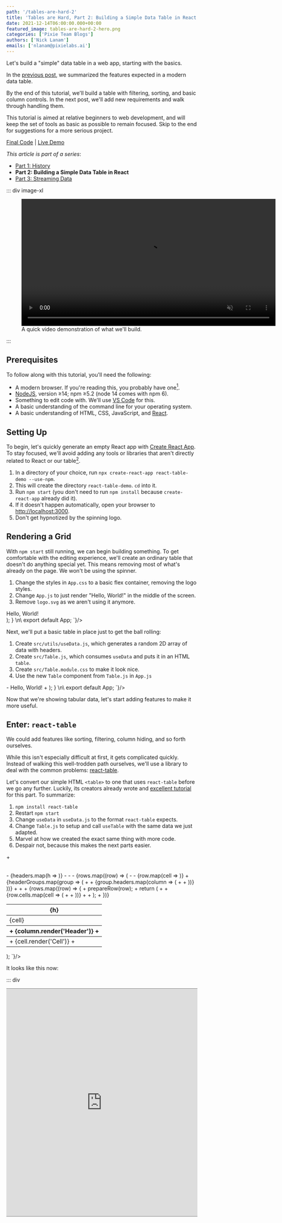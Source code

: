 ```yaml
---
path: '/tables-are-hard-2'
title: 'Tables are Hard, Part 2: Building a Simple Data Table in React'
date: 2021-12-14T06:00:00.000+00:00
featured_image: tables-are-hard-2-hero.png
categories: ['Pixie Team Blogs']
authors: ['Nick Lanam']
emails: ['nlanam@pixielabs.ai']
---
```


Let's build a "simple" data table in a web app, starting with the basics.

In the [previous post](https://blog.px.dev/tables-are-hard-1/), we summarized the features expected in a modern data table.

By the end of this tutorial, we'll build a table with filtering, sorting, and basic column controls.
In the next post, we'll add new requirements and walk through handling them.

This tutorial is aimed at relative beginners to web development, and will keep the set of tools as basic as possible to remain focused. Skip to the end for suggestions for a more serious project.

[Final Code](https://github.com/pixie-io/pixie-demos/tree/main/react-table) | [Live Demo](https://pixie-io.github.io/pixie-demos/react-table)

_This article is part of a series_:
- [Part 1: History](https://blog.px.dev/tables-are-hard-3)
- **Part 2: Building a Simple Data Table in React**
- [Part 3: Streaming Data](https://blog.px.dev/tables-are-hard-3)

::: div image-xl
<figure>
  <video controls muted loop playsinline width="670">
    <source src="tables-are-hard-2-full-demo.mp4" type="video/mp4" />
  </video>
  <figcaption>
    A quick video demonstration of what we'll build.
  </figcaption>
</figure>
:::

## Prerequisites

To follow along with this tutorial, you'll need the following:

* A modern browser. If you're reading this, you probably have one[^1].
* [NodeJS](https://nodejs.org/en/), version &ge;14; npm &ge;5.2 (node 14 comes with npm 6).
* Something to edit code with. We'll use [VS Code](https://code.visualstudio.com/) for this.
* A basic understanding of the command line for your operating system.
* A basic understanding of HTML, CSS, JavaScript, and [React](https://reactjs.org/).

## Setting Up

To begin, let's quickly generate an empty React app with [Create React App](https://create-react-app.dev/docs/getting-started/).
To stay focused, we'll avoid adding any tools or libraries that aren't directly related to React or our table[^2].

1. In a directory of your choice, run `npx create-react-app react-table-demo --use-npm`.
2. This will create the directory `react-table-demo`. `cd` into it.
3. Run `npm start` (you don't need to run `npm install` because `create-react-app` already did it).
4. If it doesn't happen automatically, open your browser to [http://localhost:3000](http://localhost:3000).
5. Don't get hypnotized by the spinning logo.

## Rendering a Grid

With `npm start` still running, we can begin building something.
To get comfortable with the editing experience, we'll create an ordinary table that doesn't do anything special yet.
This means removing most of what's already on the page. We won't be using the spinner.

1. Change the styles in `App.css` to a basic flex container, removing the logo styles.
2. Change `App.js` to just render "Hello, World!" in the middle of the screen.
3. Remove `logo.svg` as we aren't using it anymore.

<tabs>
  <tab label="App.js">
    <code-block language='jsx' code={`
import './App.css';
\n\
function App() {
  return (
    <div className='App'>
      <main>
        Hello, World!
      </main>
    </div>
  );
}
\n\
export default App;
    `}/>
  </tab>
  <tab label='App.css'>
    <github-embed language='css' repo='pixie-io/pixie-demos' srcPath='react-table/1-basics/src/App.css' />
  </tab>
</tabs>

Next, we'll put a basic table in place just to get the ball rolling:

1. Create `src/utils/useData.js`, which generates a random 2D array of data with headers.
2. Create `src/Table.js`, which consumes `useData` and puts it in an HTML `table`.
3. Create `src/Table.module.css` to make it look nice.
4. Use the new `Table` component from `Table.js` in `App.js`

<tabs>
  <tab label='useData.js'>
    <github-embed language='js' repo='pixie-io/pixie-demos' srcPath='react-table/1-basics/src/utils/useData.js' />
  </tab>
  <tab label='Table.js'>
    <github-embed language='js' repo='pixie-io/pixie-demos' srcPath='react-table/1-basics/src/Table.js' />
  </tab>
  <tab label='Table.module.css'>
    <github-embed language='css' repo='pixie-io/pixie-demos' srcPath='react-table/1-basics/src/Table.module.css' />
  </tab>
  <tab label='App.js'>
    <code-block language='diff' code={`
+ import useData from './utils/useData.js';
+ import Table from './Table.js';
\n\
import './App.css';
\n\
function App() {
  const data = useData();
  return (
    <div className=\"App\">
      <main>
-       Hello, World!
+       <Table data={data} />
      </main>
    </div>
  );
}
\n\
export default App;
    `}/>
  </tab>
</tabs>

Now that we're showing tabular data, let's start adding features to make it more useful.

## Enter: `react-table`

We could add features like sorting, filtering, column hiding, and so forth ourselves.

While this isn't especially difficult at first, it gets complicated quickly.
Instead of walking this well-trodden path ourselves, we'll use a library to deal with the common problems: [react-table](https://react-table.tanstack.com/).

Let's convert our simple HTML `<table>` to one that uses `react-table` before we go any further.
Luckily, its creators already wrote and [excellent tutorial](https://react-table.tanstack.com/docs/quick-start) for this part.
To summarize:

1. `npm install react-table`
2. Restart `npm start`
3. Change `useData` in `useData.js` to the format `react-table` expects.
4. Change `Table.js` to setup and call `useTable` with the same data we just adapted.
5. Marvel at how we created the exact same thing with more code.
6. Despair not, because this makes the next parts easier.

<tabs>
  <tab label='useData.js'>
    <github-embed language='js' repo='pixie-io/pixie-demos' srcPath='react-table/2-react-table/src/utils/useData.js' />
  </tab>
  <tab label='Table.js'>
    <code-block language='diff' code={`
 import styles from './Table.module.css'
+import { useTable } from 'react-table';
+
+export default function Table({ data: { columns, data } }) {
+  const reactTable = useTable({ columns, data });
+
+  const {
+    getTableProps,
+    getTableBodyProps,
+    headerGroups,
+    rows,
+    prepareRow
+  } = reactTable;
\n\
-export default function Table({ data: { headers, rows } }) {
   return (
-    <table className={styles.Table}>
+    <table {...getTableProps()} className={styles.Table}>
       <thead>
-        {headers.map(h => <th>{h}</th>)}
-      </thead>
-      <tbody>
-        {rows.map((row) => (
-          <tr>
-            {row.map(cell => <td>{cell}</td>)}
+        {headerGroups.map(group => (
+          <tr {...group.getHeaderGroupProps()}>
+            {group.headers.map(column => (
+              <th {...column.getHeaderProps()}>
+                {column.render('Header')}
+              </th>
+            ))}
           </tr>
         ))}
+      </thead>
+      <tbody {...getTableBodyProps()}>
+        {rows.map((row) => {
+          prepareRow(row);
+          return (
+            <tr {...row.getRowProps()}>
+              {row.cells.map(cell => (
+                <td {...cell.getCellProps()}>
+                  {cell.render('Cell')}
+                </td>
+              ))}
+            </tr>
+          );
+        })}
       </tbody>
     </table>
   );
    `}/>
  </tab>
</tabs>

It looks like this now:

::: div
<iframe width="100%" height="600px" style="border-width: 1px 0 1px 0;border-color: rgba(0, 0, 0, 0.5); border-style:solid;" src="https://pixie-io.github.io/pixie-demos/react-table/2-react-table/build/" />
:::

## Filtering and Sorting

While there is a great [complex example](https://react-table.tanstack.com/docs/examples/filtering) of what `react-table` can do for filtering, we'll start with only a simple global filter.
To use it, we'll create an input that hides every row not containing what the user types. This involves just a few steps:

1. Import the plugin `useGlobalFilter` from `react-table`
2. Pass it as an argument to `useTable`, which adds a `setGlobalFilter` function to the instance returned by `useTable`.
3. Create a `Filter` component, which just calls `setGlobalFilter` as the user types.

While we're here, let's add sorting. This is even easier:

1. Import `useSortBy` from `react-table`, add it to the arguments to `useTable`.
2. In the table header, use the new `column.getSortByToggleProps()` method, which adds click handlers to the headers.
3. Still in the table header, add a simple visual indicator to tell the user what's being used to sort.

Like with filtering, `useSortBy` is [highly configurable](https://react-table.tanstack.com/docs/api/useSortBy).
You can set a default sort state, allow sorting by multiple columns, reset sorting whenever you need to, customize the sorting method, and more.

<tabs>
  <tab label='Table.js'>
    <code-block language='diff' code={`
+import * as React from 'react';
+
 import styles from './Table.module.css'
-import { useTable } from 'react-table';
+import Filter from './Filter.js';
+import { useTable, useGlobalFilter, useSortBy } from 'react-table';
\n\
 export default function Table({ data: { columns, data } }) {
-  const reactTable = useTable({ columns, data });
+  const reactTable = useTable({
+      columns,
+      data
+    },
+    useGlobalFilter,
+    useSortBy
+  );
\n\
   const {
     getTableProps,
     getTableBodyProps,
     headerGroups,
     rows,
-    prepareRow
+    prepareRow,
+    setGlobalFilter
   } = reactTable;
\n\
   return (
+    <>
+      <Filter onChange={setGlobalFilter} />
      <table {...getTableProps()} className={styles.Table}>
        <thead>
          {headerGroups.map(group => (
            <tr {...group.getHeaderGroupProps()}>
              {group.headers.map(column => (
-                <th {...column.getHeaderProps()}>
+                  <th {...column.getHeaderProps(column.getSortByToggleProps())}>
                  {column.render('Header')}
+                    <span>
+                      {column.isSorted ? (
+                        column.isSortedDesc ? ' 🔽' : ' 🔼'
+                      ): ''}
+                    </span>
                </th>
              ))}
            </tr>
            );
          })}
        </tbody>
      </table>
+    </>
   );
 }
    `}/>
  </tab>
  <tab label='Filter.js'>
    <github-embed language='js' repo='pixie-io/pixie-demos' srcPath='react-table/3-sort-and-filter/src/Filter.js' />
  </tab>
  <tab label='Filter.module.css'>
    <github-embed language='css' repo='pixie-io/pixie-demos' srcPath='react-table/3-sort-and-filter/src/Filter.module.css' />
  </tab>
</tabs>

## Column Controls

Unsurprisingly, `react-table` also has features for column [resizing](https://react-table.tanstack.com/docs/api/useResizeColumns), [hiding](https://react-table.tanstack.com/docs/examples/column-hiding), and [ordering](https://react-table.tanstack.com/docs/api/useColumnOrder).

For column resizing, we need to tell `react-table` how to calculate column widths:

1. Import `useFlexLayout` (or `useBlockLayout`) from `react-table`, add to `useTable`.
2. Same with `useResizeColumns`. Note that this works differently with each layout, and order matters.
3. Like with sorting, add a visual control to each column's header to use resizing. The `useResizeColumns` plugin provides a props getter to handle all the logic for this control.
4. Slightly adjust the HTML and CSS in the `Table` component to prevent the sorting and resizing handles from interfering with each other.

Now for column hiding: this one doesn't need a plugin; `useTable` already sets it up!

1. Create a `ColumnSelector` component, much like we did for `Filter`. It takes the list of all columns from `useTable(...).allColumns` and provides a checkbox for each.
2. The checkbox uses `column.getToggleHiddenProps()` to handle this logic for us.

<tabs>
  <tab label='Table.js'>
    <code-block language='diff' code={`
 import * as React from 'react';
 \n\
 import styles from './Table.module.css'
 import Filter from './Filter.js';
-import { useTable, useGlobalFilter, useSortBy } from 'react-table';
+import ColumnSelector from './ColumnSelector.js';
+import {
+  useTable,
+  useFlexLayout,
+  useGlobalFilter,
+  useSortBy,
+  useResizeColumns,
+} from 'react-table';
 \n\
 export default function Table({ data: { columns, data } }) {
   const reactTable = useTable({
       columns,
       data
     },
+    useFlexLayout,
     useGlobalFilter,
-    useSortBy
+    useSortBy,
+    useResizeColumns
   );
\n\
   const {
     getTableProps,
     getTableBodyProps,
     headerGroups,
     rows,
+    allColumns,
     prepareRow,
     setGlobalFilter
   } = reactTable;
\n\
   return (
     <>
+      <ColumnSelector columns={allColumns} />
       <Filter onChange={setGlobalFilter} />
       <table {...getTableProps()} className={styles.Table}>
         <thead>
           {headerGroups.map(group => (
             <tr {...group.getHeaderGroupProps()}>
               {group.headers.map(column => (
-                <th {...column.getHeaderProps(column.getSortByToggleProps())}>
-                  {column.render('Header')}
-                  <span>
-                    {column.isSorted ? (
-                      column.isSortedDesc ? ' 🔽' : ' 🔼'
-                    ): ''}
-                  </span>
+                <th {...column.getHeaderProps()}>
+                  <div {...column.getSortByToggleProps()}>
+                    {column.render('Header')}
+                    <span>
+                      {column.isSorted ? (
+                        column.isSortedDesc ? ' 🔽' : ' 🔼'
+                      ): ''}
+                    </span>
+                  </div>
+                  <div {...column.getResizerProps()} className={[styles.ResizeHandle, column.isResizing && styles.ResizeHandleActive].filter(x=>x).join(' ')}>
+                    &#x22EE;
+                  </div>
                 </th>
               ))}
             </tr>
           ))}
         </thead>
         <tbody {...getTableBodyProps()}>
           {rows.map((row) => {
             prepareRow(row);
             return (
               <tr {...row.getRowProps()}>
                 {row.cells.map(cell => (
                   <td {...cell.getCellProps()}>
                     {cell.render('Cell')}
                   </td>
                 ))}
               </tr>
             );
           })}
         </tbody>
       </table>
     </>
   );
 }
    `}/>
  </tab>
  <tab label='Table.module.css'>
    <code-block language='diff' code={`
.Table {
   font-size: 1rem;
   text-align: left;
   border-collapse: collapse;
   width: 100%;
 }
\n\
 .Table td, .Table th {
   line-height: 2em;
   padding: 0 0.75em;
   border: 1px rgba(255, 255, 255, 0.75) solid;
+  text-overflow: ellipsis;
+  white-space: nowrap;
+  overflow: hidden;
+  min-width: 2rem;
 }
\n\
 .Table th {
+  max-height: 3.5em;
   padding: 0.75em 0.75em;
   border-bottom-width: 2px;
+  position: relative;
+}
+
+.ResizeHandle {
+  user-select: none;
+  display: inline-block;
+  position: absolute;
+  top: 50%;
+  right: 0;
+  transform: translate(0, -50%);
+  opacity: 0.8;
+}
+
+.ResizeHandleActive {
+  opacity: 1;
 }
    `}/>
  </tab>
  <tab label='ColumnSelector.js'>
    <github-embed language='js' repo='pixie-io/pixie-demos' srcPath='react-table/4-column-controls/src/ColumnSelector.js' />
  </tab>
  <tab label='ColumnSelector.module.css'>
    <github-embed language='css' repo='pixie-io/pixie-demos' srcPath='react-table/4-column-controls/src/ColumnSelector.module.css' />
  </tab>
</tabs>

Although column ordering also has a plugin, it doesn't provide props for easy controls like the others. As such, we'll skip it for this tutorial.

Here's what it looks like so far (click to interact):

::: div
<iframe width="100%" height="600px" style="border-width: 1px 0 1px 0;border-color: rgba(0, 0, 0, 0.5); border-style:solid;" src="https://pixie-io.github.io/pixie-demos/react-table/4-column-controls/build/" />
:::

## Fancy Cells

So far we've added a bunch of features, but the data itself is still showing as plain text.
What if we want to color scores by their value, or right-align IDs? Well, `react-table` has us covered here too.
Column definitions can include a `Cell` function (in fact, `Header` can be a function too) which returns anything that's valid JSX. That is, these can be React components.

<tabs>
  <tab label='useData.js'>
    <code-block language='diff' code={`
 import * as React from 'react';
 \n\
 function randomFrom(array) {
   return array[Math.floor(Math.random() * array.length)];
 }
 \n\
 /** Make a silly word that rhymes with Goomba (the Mario mushroom enemies) */
 function sillyWord() {
   const leadConsonants = ['B', 'D', 'F', 'G', 'L', 'T', 'V', 'Z'];
   const middles = ['oom', 'oon', 'um', 'un'];
   const midConsonants = ['b', 'd']
   const ends = ['a', 'ah', 'u', 'uh', 'o'];
\n\
   const word = randomFrom(leadConsonants) + randomFrom(middles) + randomFrom(midConsonants) + randomFrom(ends);
\n\
   // Try again if we accidentally picked something offensive
   if (['Goombah'].includes(word)) return sillyWord();
   else return word;
 }
\n\
 function sillyName() {
   return \`\${sillyWord()} \${sillyWord().substring(0, 3)}\`;
 }
\n\
 const genericHeaders = ['ID', 'Name', 'Friend', 'Score', 'Temperament'];
 const genericDataFuncs = [
   () => Math.ceil(Math.random() * 100),
   sillyName,
   sillyWord,
   () => Math.floor(Math.random() * 10_000) / 100,
   () => randomFrom(['Goofy', 'Wacky', 'Silly', 'Funny', 'Serious']),
 ];
+const fancyCellRenderers = [
+  function IdCell({ value }) {
+    return <>{value}</>;
+  },
+  function NameCell({ value }) {
+    return <strong>{value}</strong>;
+  },
+  function WordCell({ value }) {
+    return <span style={{ fontStyle: 'italic' }}>{value}</span>
+  },
+  function ScoreCell({ value }) {
+    const color = value < 50 ? 'pink' : 'aquamarine';
+    return <span style={{ color }}>{value}</span>;
+  },
+  function TemperamentCell({value}) {
+    return <>{value}</>;
+  },
+];
\n\
 // react-table expects memoized columns and data, so we export a React hook to permit doing that.
 export default function useData(numRows = 20, numCols = 5) {
   const columns = React.useMemo(() => (
     Array(numCols).fill(0).map((_, h) => {
       const name = genericHeaders[h % genericHeaders.length];
       const id = \`col\${h}\`;
       return {
         Header: name,
+        Cell: fancyCellRenderers[h % fancyCellRenderers.length],
         accessor: id
       };
     })
   ), [numCols]);
\n\
   const data = React.useMemo(() => (
     Array(numRows).fill(0).map(() => {
       const row = {};
       for (let c = 0; c < numCols; c++) {
         row[\`col\${c}\`] = genericDataFuncs[c % genericDataFuncs.length]();
       }
       return row;
     })
   ), [numRows, numCols]);
\n\
   return { columns, data };
 }
    `}/>
  </tab>
</tabs>

With this feature, our demo is largely complete (click to interact):

::: div
<iframe width="100%" height="600px" style="border-width: 1px 0 1px 0;border-color: rgba(0, 0, 0, 0.5); border-style:solid;" src="https://pixie-io.github.io/pixie-demos/react-table/5-fancy-cells/build/" />
:::

## Next Steps

We now have a table that can do the following:

* Render rich data in a grid
* Sort and filter that data
* Resize and show/hide columns
* Ready to configure for more advanced use cases

There's an elephant in the room that we didn't address: dynamic data.
When there are too many rows to render at once, and when the rows change rapidly, how do you sort correctly?
How do you filter correctly? How do you prevent CPU and memory usage from exploding (spoiler: `react-table` wasn't designed for this)?
We'll explore this and more in the [next post](https://blog.px.dev/tables-are-hard-3/).

[^1]: Chrome, Firefox, Edge, Safari, Opera, Brave, etc. [Lynx](https://en.wikipedia.org/wiki/Lynx_(web_browser)) gets nerd cred, but it isn't what we mean here.
[^2]: In a real project, we'd be using Yarn to manage packages; something like Material or styled-components to make editing styles more pleasant; TypeScript for its many benefits, and more. But this is a simple tutorial, so we're adding as few layers of complexity as we can.
